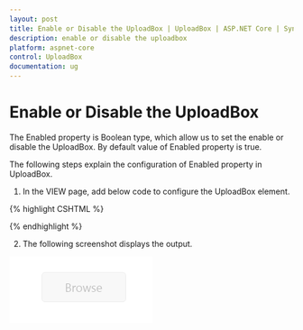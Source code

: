 ```yaml
---
layout: post
title: Enable or Disable the UploadBox | UploadBox | ASP.NET Core | Syncfusion
description: enable or disable the uploadbox 
platform: aspnet-core
control: UploadBox
documentation: ug
---
```


# Enable or Disable the UploadBox 

The Enabled property is Boolean type, which allow us to set the enable or disable the UploadBox. By default value of Enabled property is true.

The following steps explain the configuration of Enabled property in UploadBox. 

1. In the VIEW page, add below code to configure the UploadBox element.

{% highlight CSHTML %}
   
<ej-upload-box id="UploadDefault" save-url="//mvc.syncfusion.com/Services/FileUpload/UploadBox/saveFiles" remove-url="//mvc.syncfusion.com/Services/FileUpload/UploadBox/removeFiles" enabled="false"></ej-upload-box>

{% endhighlight %}   

2. The following screenshot displays the output. 

![](Enable-or-Disable-the-UploadBox_images/Enable-or-Disable-the-UploadBox_img1.png)